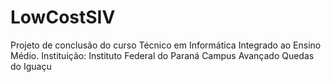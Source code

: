 # LowCostSIV
Projeto de conclusão do curso Técnico em Informática Integrado ao Ensino Médio. Instituição: Instituto Federal do Paraná Campus Avançado Quedas do Iguaçu
